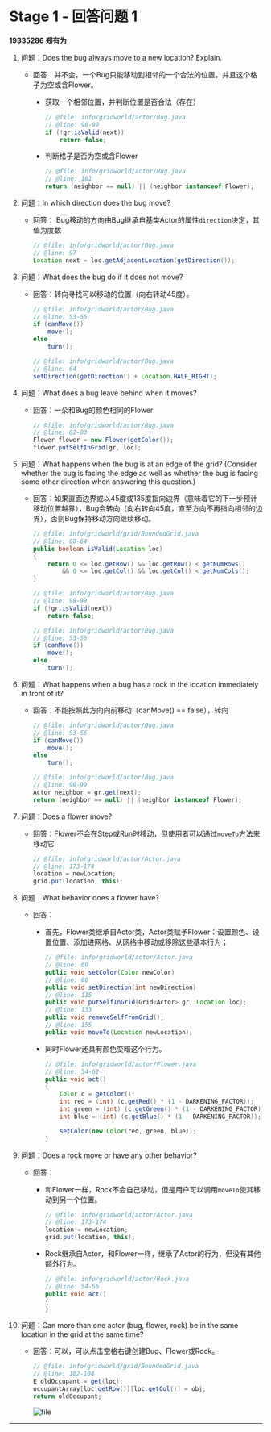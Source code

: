 # Stage 1 - 回答问题 1

**19335286 郑有为**

1. 问题：Does the bug always move to a new location? Explain.
   
   * 回答：并不会，一个Bug只能移动到相邻的一个合法的位置，并且这个格子为空或含Flower。
     
     * 获取一个相邻位置，并判断位置是否合法（存在）
       
       ```java
       // @file: info/gridworld/actor/Bug.java
       // @line: 98-99
       if (!gr.isValid(next))
           return false;
       ```
     * 判断格子是否为空或含Flower
       
       ```java
       // @file: info/gridworld/actor/Bug.java
       // @line: 101
       return (neighbor == null) || (neighbor instanceof Flower);
       ```
2. 问题：In which direction does the bug move?
   
   * 回答： Bug移动的方向由Bug继承自基类Actor的属性`direction`决定，其值为度数
     
     ```java
     // @file: info/gridworld/actor/Bug.java
     // @line: 97
     Location next = loc.getAdjacentLocation(getDirection());
     ```
3. 问题：What does the bug do if it does not move?
   
   * 回答：转向寻找可以移动的位置（向右转动45度）。
     
     ```java
     // @file: info/gridworld/actor/Bug.java
     // @line: 53-56
     if (canMove())
         move();
     else
         turn();
     
     // @file: info/gridworld/actor/Bug.java
     // @line: 64
     setDirection(getDirection() + Location.HALF_RIGHT);
     ```
4. 问题：What does a bug leave behind when it moves?
   
   * 回答：一朵和Bug的颜色相同的Flower
     
     ```java
     // @file: info/gridworld/actor/Bug.java
     // @line: 82-83
     Flower flower = new Flower(getColor());
     flower.putSelfInGrid(gr, loc);
     ```
5. 问题：What happens when the bug is at an edge of the grid? (Consider whether the bug is facing the edge as well as whether the bug is facing some other direction when answering this question.)
   
   * 回答：如果直面边界或以45度或135度指向边界（意味着它的下一步预计移动位置越界），Bug会转向（向右转向45度，直至方向不再指向相邻的边界），否则Bug保持移动方向继续移动。
     
     ```java
     // @file: info/gridworld/grid/BoundedGrid.java
     // @line: 60-64
     public boolean isValid(Location loc)
     {
         return 0 <= loc.getRow() && loc.getRow() < getNumRows()
             && 0 <= loc.getCol() && loc.getCol() < getNumCols();
     }
     
     // @file: info/gridworld/actor/Bug.java
     // @line: 98-99
     if (!gr.isValid(next))
         return false;
     
     // @file: info/gridworld/actor/Bug.java
     // @line: 53-56
     if (canMove())
         move();
     else
         turn();
     ```
6. 问题：What happens when a bug has a rock in the location immediately in front of it?
   
   * 回答：不能按照此方向向前移动（canMove() == false），转向
     
     ```java
     // @file: info/gridworld/actor/Bug.java
     // @line: 53-56
     if (canMove())
         move();
     else
         turn();
     
     // @file: info/gridworld/actor/Bug.java
     // @line: 98-99
     Actor neighbor = gr.get(next);
     return (neighbor == null) || (neighbor instanceof Flower);
     ```
7. 问题：Does a flower move?
   
   * 回答：Flower不会在Step或Run时移动，但使用者可以通过`moveTo`方法来移动它
     
     ```java
     // @file: info/gridworld/actor/Actor.java
     // @line: 173-174
     location = newLocation;
     grid.put(location, this);
     ```
8. 问题：What behavior does a flower have?
   
   * 回答：
     
     * 首先，Flower类继承自Actor类，Actor类赋予Flower：设置颜色、设置位置、添加进网格、从网格中移动或移除这些基本行为；
       
       ```java
       // @file: info/gridworld/actor/Actor.java
       // @line: 60
       public void setColor(Color newColor)
       // @line: 80
       public void setDirection(int newDirection)
       // @line: 115 
       public void putSelfInGrid(Grid<Actor> gr, Location loc);
       // @line: 133
       public void removeSelfFromGrid();
       // @line: 155
       public void moveTo(Location newLocation);
       ```
     * 同时Flower还具有颜色变暗这个行为。
       
       ```java
       // @file: info/gridworld/actor/Flower.java
       // @line: 54-62
       public void act()
       {
           Color c = getColor();
           int red = (int) (c.getRed() * (1 - DARKENING_FACTOR));
           int green = (int) (c.getGreen() * (1 - DARKENING_FACTOR));
           int blue = (int) (c.getBlue() * (1 - DARKENING_FACTOR));
       
           setColor(new Color(red, green, blue));
       }
       ```
9. 问题：Does a rock move or have any other behavior?
   
   * 回答：
     
     * 和Flower一样，Rock不会自己移动，但是用户可以调用`moveTo`使其移动到另一个位置。
       
       ```java
       // @file: info/gridworld/actor/Actor.java
       // @line: 173-174
       location = newLocation;
       grid.put(location, this);
       ```
     * Rock继承自Actor，和Flower一样，继承了Actor的行为，但没有其他额外行为。
       
       ```java
       // @file: info/gridworld/actor/Rock.java
       // @line: 54-56
       public void act()
       {
       }
       ```
10. 问题：Can more than one actor (bug, flower, rock) be in the same location in the grid at the same time?
    
    * 回答：可以，可以点击空格右键创建Bug、Flower或Rock。
      
      ```java
      // @file: info/gridworld/grid/BoundedGrid.java
      // @line: 102-104
      E oldOccupant = get(loc);
      occupantArray[loc.getRow()][loc.getCol()] = obj;
      return oldOccupant;
      ```
      
      ![file](/api/users/image?path=8506/images/1634794910114.png)

---